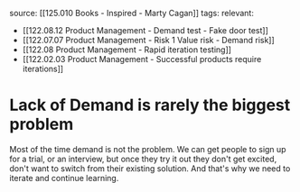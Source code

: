 source: [[125.010 Books - Inspired - Marty Cagan]]
tags:
relevant:
- [[122.08.12 Product Management - Demand test - Fake door test]]
- [[122.07.07 Product Management - Risk 1 Value risk - Demand risk]]
- [[122.08 Product Management - Rapid iteration testing]]
- [[122.02.03 Product Management - Successful products require iterations]]

# Lack of Demand is rarely the biggest problem

Most of the time demand is not the problem. We can get people to sign up for a trial, or an interview, but once they try it out they don't get excited, don't want to switch from their existing solution. And that's why we need to iterate and continue learning.
